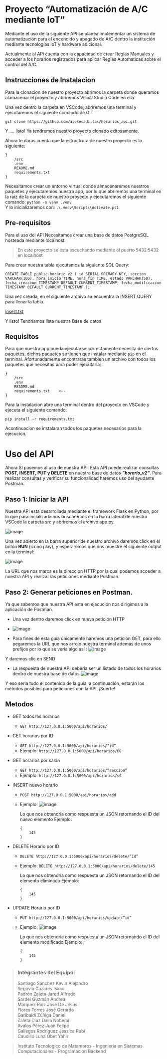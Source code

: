 
# Proyecto “Automatización de A/C mediante IoT”

Mediante el uso de la siguiente API se planea implementar un sistema de automatización
para el encendido y apagado de A/C dentro la institución mediante tecnologías IoT y hardware adicional.

Actualmente al APi cuenta con la capacidad de crear Reglas Manuales y acceder a los
horarios registrados para aplicar Reglas Automaticas sobre el control del A/C.


## Instrucciones de Instalacion


Para la clonacion de nuestro proyecto abrimos la carpeta donde queramos alamacenar el proyecto y abriremos Visual Studio Code en ella.  

Una vez dentro la carpeta en VSCode, abriremos una terminal y ejecutaremos el siguiente comando de GIT

`git clone https://github.com/alekesadillas/horarios_api.git`  

Y .... listo! Ya tendremos nuestro proyecto clonado exitosamente.  

Ahora te daras cuenta que la estructrura de nuestro proyecto es la siguiente:


```
}
    /src
    .env
    README.md
    requirements.txt
}
```

Necesitamos crear un entorno virtual donde almacenaremos nuestros paquetes y ejecutaremos nuestra app,
por lo que abriremos una terminal en la raiz de la carpeta de nuestro proyecto y ejecutaremos el siguiente comando: `python -m venv .venv`  
Y lo inicializaremos con: `.\.venv\Scripts\Activate.ps1 `


## Pre-requisitos


Para el uso del API Necesitamos crear una base de datos PostgreSQL hosteada mediante localhost.


>  En este proyecto se esta escuchando mediante el puerto 5432:5432 en localhost


Para crear nuestra tabla ejecutamos la siguiente SQL Query:

`CREATE TABLE public.horario_v2 (
    id SERIAL PRIMARY KEY,
    seccion VARCHAR(100),
    hora_inicio TIME,
    hora_fin TIME,
    estado VARCHAR(50),
    fecha_creacion TIMESTAMP DEFAULT CURRENT_TIMESTAMP,
    fecha_modificacion TIMESTAMP DEFAULT CURRENT_TIMESTAMP
);
`


Una vez creada, en el siguiente archivo se encuentra la INSERT QUERY para llenar la tabla.

[insert.txt](https://github.com/user-attachments/files/19805981/insert.txt)

Y listo! Tendriamos lista nuestra Base de datos.






## Requisitos


Para que nuestra app pueda ejecutarse correctamente necesita de ciertos paquetes, dichos paquetes se tienen que instalar mediante `pip` en el terminal.
Afortunadamente encontraras tambien un archivo con todos los paquetes que necesitas para poder ejecutarla:

```
}
    /src
    .env
    README.md
    requirements.txt    <--
}
```

Para la instalacion abre una terminal dentro del proyecto en VSCode y ejecuta el siguiente comando:

`pip install -r requirements.txt`

Acontinuacion se instalaran todos los paquetes necesarios para la ejecucion.




# Uso del API

Ahora SI pasemos al uso de nuestra API.
Esta API puede realizar consultas **POST, INSERT, PUT y DELETE** en nuestra base de datos _**”horario_v2”**_.  Para realizar consultas y verificar su funcionalidad haremos uso del ayudante Postman.

## Paso 1: Iniciar la API
Nuestra API esta desarrollada mediante el framework Flask en Python, por lo que para incializarla nos buscaremos en la barra lateral de nuestro VSCode  la carpeta src y abriremos el archivo app.py.

![image](https://github.com/user-attachments/assets/1f78a89d-0329-4664-b7b2-20ca04a056f0)


Una vez abierto en la barra superior de nuestro archivo daremos click en el botón **RUN** (icono play), y esperaremos que nos muestre el siguiente output en la terminal:

![image](https://github.com/user-attachments/assets/540fb4ba-7e31-4f04-9373-353e401ce4f1)

 
La URL que nos marca es la direccion HTTP por la cual podemos acceder a nuestra API y realizar las peticiones mediante Postman.

## Paso 2: Generar peticiones en Postman.
Ya que sabemos que nuestra API esta en ejecución nos dirigimos a la aplicación de Postman.

* Una vez dentro daremos click en nueva petición HTTP
* ![image](https://github.com/user-attachments/assets/301df238-f5cd-4b7a-8c6b-6977d92f2d50)

* Para fines de esta guía únicamente haremos una petición GET, para ello pegaremos la URL que nos arrojo nuestra terminal además de unos prefijos por lo que se vería algo así :
  ![image](https://github.com/user-attachments/assets/8b43b66a-1efd-4b70-b3d3-217f65ac2ae8)


Y daremos clic en SEND


* La respuesta de nuestra API debería ser un listado de todos los horarios dentro de nuestra base de datos
  ![image](https://github.com/user-attachments/assets/155e618a-6de9-4e98-8d1a-2f447a49a478)



Y eso seria todo el contenido de la guía, a continuación, estarán los métodos posibles para peticiones con la API. ¡Suerte!  

## Metodos


- GET todos los horarios
    - `GET http://127.0.0.1:5000/api/horarios/`


- GET horarios por ID
    - `GET http://127.0.0.1:5000/api/horarios/”id”`
    - Ejemplo: `http://127.0.0.1:5000/api/horarios/60`


- GET horarios por salón
    - `GET http://127.0.0.1:5000/api/horarios/”seccion”`
    - Ejemplo: `http://127.0.0.1:5000/api/horarios/s6`


- INSERT nuevo horario
    - `POST http://127.0.0.1:5000/api/horarios/add`
    - Ejemplo:
      ![image](https://github.com/user-attachments/assets/bf55e903-2d41-4b8e-8f61-4077e65bab1c)

      Lo que nos obtendria como respuesta un JSON retornando el ID del nuevo elemento
      Ejemplo:

      ```
      {
          145
      }
      ```


- DELETE Horario por ID
    - `DELETE http://127.0.0.1:5000/api/horarios/delete/”id”`
    - Ejemplo: `DELETE http://127.0.0.1:5000/api/horarios/delete/145`

      Lo que nos obtendria como respuesta un JSON retornando el ID del elemento eliminado
      Ejemplo:

      ```
      {
          145
      }
      ```

- UPDATE Horario por ID
    - `PUT http://127.0.0.1:5000/api/horarios/update/”id”`
    - Ejemplo:
      ![image](https://github.com/user-attachments/assets/a3376827-ee24-44a2-a75f-12d4fdc3d334)

      Lo que nos obtendria como respuesta un JSON retornando el ID del elemento modificado
      Ejemplo:

      ```
      {
          145
      }
      ```  

> ### Integrantes del Equipo:  
> Santiago Sánchez Kevin Alejandro  
> Segovia Cazares Isaac  
> Padrón Zaleta Jared Alfredo  
> Sordel Guzmán Andrea  
> Márquez Ruiz José De Jesús  
> Flores Torres José Gerardo  
> Garibaldi Zúñiga Daniel  
> Zaleta Diaz Dalia Nohemí  
> Avalos Pérez Juan Felipe  
> Gallegos Rodríguez Jessica Rubí  
> Caudillo Luna Obet Yahir

> Instituto Tecnologico de Matamoros - Ingenieria en Sistemas Computacionales -  Programacion Backend


